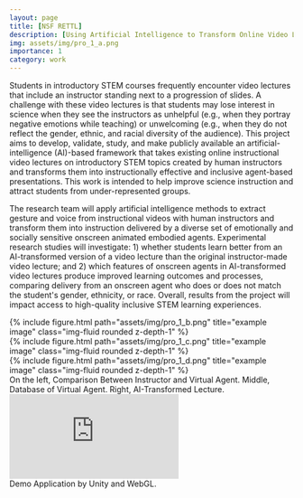 ```yaml
---
layout: page
title: [NSF RETTL]
description: [Using Artificial Intelligence to Transform Online Video Lectures into Effective and Inclusive Agent-Based Presentations]
img: assets/img/pro_1_a.png
importance: 1
category: work
---
```


Students in introductory STEM courses frequently encounter video lectures that include an instructor standing next to a progression of slides. A challenge with these video lectures is that students may lose interest in science when they see the instructors as unhelpful (e.g., when they portray negative emotions while teaching) or unwelcoming (e.g., when they do not reflect the gender, ethnic, and racial diversity of the audience). This project aims to develop, validate, study, and make publicly available an artificial-intelligence (AI)-based framework that takes existing online instructional video lectures on introductory STEM topics created by human instructors and transforms them into instructionally effective and inclusive agent-based presentations. This work is intended to help improve science instruction and attract students from under-represented groups.

The research team will apply artificial intelligence methods to extract gesture and voice from instructional videos with human instructors and transform them into instruction delivered by a diverse set of emotionally and socially sensitive onscreen animated embodied agents. Experimental research studies will investigate: 1) whether students learn better from an AI-transformed version of a video lecture than the original instructor-made video lecture; and 2) which features of onscreen agents in AI-transformed video lectures produce improved learning outcomes and processes, comparing delivery from an onscreen agent who does or does not match the student's gender, ethnicity, or race. Overall, results from the project will impact access to high-quality inclusive STEM learning experiences.


<div class="row">
    <div class="col-sm mt-3 mt-md-0">
        {% include figure.html path="assets/img/pro_1_b.png" title="example image" class="img-fluid rounded z-depth-1" %}
    </div>
    <div class="col-sm mt-3 mt-md-0">
        {% include figure.html path="assets/img/pro_1_c.png" title="example image" class="img-fluid rounded z-depth-1" %}
    </div>
    <div class="col-sm mt-3 mt-md-0">
        {% include figure.html path="assets/img/pro_1_d.png" title="example image" class="img-fluid rounded z-depth-1" %}
    </div>
</div>
<div class="caption">
    On the left, Comparison Between Instructor and Virtual Agent. Middle, Database of Virtual Agent. Right, AI-Transformed Lecture.
</div>
<div class="row">
    <div class="container-iframe">
	<iframe class="responsive-iframe" frameborder="" src="https://itch.io/embed-upload/7654651?color=333333" allowfullscreen=""></iframe>
    </div>
</div>
<div class="caption">
    Demo Application by Unity and WebGL.
</div>